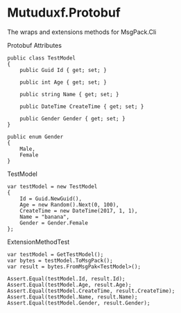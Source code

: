 # Mutuduxf.Protobuf

The wraps and extensions methods for MsgPack.Cli

Protobuf Attributes

```CSharp
public class TestModel
{
    public Guid Id { get; set; }

    public int Age { get; set; }

    public string Name { get; set; }

    public DateTime CreateTime { get; set; }

    public Gender Gender { get; set; }
}

public enum Gender
{
    Male,
    Female
}
```

TestModel

```CSharp
var testModel = new TestModel
{
    Id = Guid.NewGuid(),
    Age = new Random().Next(0, 100),
    CreateTime = new DateTime(2017, 1, 1),
    Name = "banana",
    Gender = Gender.Female
};
```

ExtensionMethodTest

```CSharp
var testModel = GetTestModel();
var bytes = testModel.ToMsgPack();
var result = bytes.FromMsgPak<TestModel>();

Assert.Equal(testModel.Id, result.Id);
Assert.Equal(testModel.Age, result.Age);
Assert.Equal(testModel.CreateTime, result.CreateTime);
Assert.Equal(testModel.Name, result.Name);
Assert.Equal(testModel.Gender, result.Gender);
```
